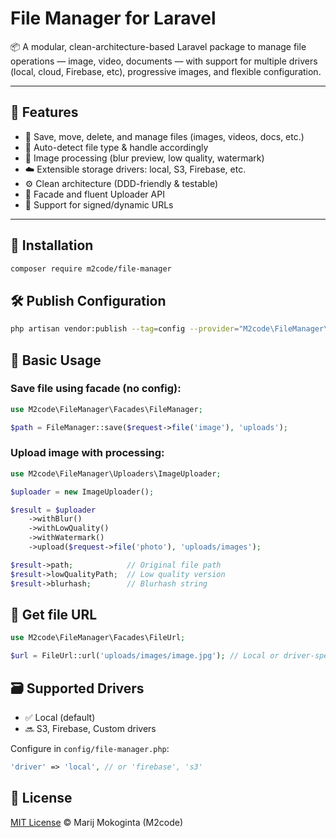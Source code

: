 # File Manager for Laravel

📦 A modular, clean-architecture-based Laravel package to manage file operations — image, video, documents — with support for multiple drivers (local, cloud, Firebase, etc), progressive images, and flexible configuration.

---

## 🔧 Features

- 📁 Save, move, delete, and manage files (images, videos, docs, etc.)
- 🧠 Auto-detect file type & handle accordingly
- 🌁 Image processing (blur preview, low quality, watermark)
- ☁️ Extensible storage drivers: local, S3, Firebase, etc.
- ⚙️ Clean architecture (DDD-friendly & testable)
- 🧩 Facade and fluent Uploader API
- 🔐 Support for signed/dynamic URLs

---

## 🚀 Installation

```bash
composer require m2code/file-manager
```

## 🛠 Publish Configuration
```bash
php artisan vendor:publish --tag=config --provider="M2code\FileManager\FileManagerServiceProvider"
```

## 📂 Basic Usage
### Save file using facade (no config):
```php
use M2code\FileManager\Facades\FileManager;

$path = FileManager::save($request->file('image'), 'uploads');
```

### Upload image with processing:
```php
use M2code\FileManager\Uploaders\ImageUploader;

$uploader = new ImageUploader();

$result = $uploader
    ->withBlur()
    ->withLowQuality()
    ->withWatermark()
    ->upload($request->file('photo'), 'uploads/images');

$result->path;            // Original file path
$result->lowQualityPath;  // Low quality version
$result->blurhash;        // Blurhash string
```

## 📡 Get file URL
```php
use M2code\FileManager\Facades\FileUrl;

$url = FileUrl::url('uploads/images/image.jpg'); // Local or driver-specific
```

## 🗃 Supported Drivers
- ✅ Local (default)
- 🔜 S3, Firebase, Custom drivers

Configure in `config/file-manager.php`:
```php
'driver' => 'local', // or 'firebase', 's3'
```

## 📄 License
[MIT License](LICENSE) © Marij Mokoginta (M2code)
